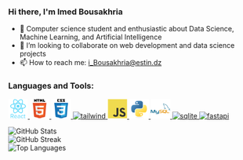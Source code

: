 ### Hi there, I'm Imed Bousakhria
- 🚀 Computer science student and enthusiastic about Data Science, Machine Learning, and Artificial Intelligence
- 👯 I’m looking to collaborate on web development and data science projects 
- 📫 How to reach me: i_Bousakhria@estin.dz

<h3 align="left">Languages and Tools:</h3>
<p align="left"> 
  <a href="https://reactjs.org/" target="_blank" rel="noreferrer"> <img src="https://raw.githubusercontent.com/devicons/devicon/master/icons/react/react-original-wordmark.svg" alt="react" width="40" height="40"/> </a> 
  <a href="https://www.w3.org/html/" target="_blank" rel="noreferrer"> <img src="https://raw.githubusercontent.com/devicons/devicon/master/icons/html5/html5-original-wordmark.svg" alt="html5" width="40" height="40"/> </a>
  <a href="https://www.w3schools.com/css/" target="_blank" rel="noreferrer"> <img src="https://raw.githubusercontent.com/devicons/devicon/master/icons/css3/css3-original-wordmark.svg" alt="css3" width="40" height="40"/> </a>
  <a href="https://tailwindcss.com/" target="_blank" rel="noreferrer"> <img src="https://www.vectorlogo.zone/logos/tailwindcss/tailwindcss-icon.svg" alt="tailwind" width="40" height="40"/> </a>
  <a href="https://www.javascript.com/" target="_blank" rel="noreferrer"> <img src="https://raw.githubusercontent.com/devicons/devicon/master/icons/javascript/javascript-original.svg" alt="javascript" width="40" height="40"/> </a>
  <a href="https://www.python.org" target="_blank" rel="noreferrer"> <img src="https://raw.githubusercontent.com/devicons/devicon/master/icons/python/python-original.svg" alt="python" width="40" height="40"/> </a> 
  <a href="https://www.mysql.com/" target="_blank" rel="noreferrer"> <img src="https://raw.githubusercontent.com/devicons/devicon/master/icons/mysql/mysql-original-wordmark.svg" alt="mysql" width="40" height="40"/> </a> 
   <a href="https://www.sqlite.org/" target="_blank" rel="noreferrer"> <img src="https://www.vectorlogo.zone/logos/sqlite/sqlite-icon.svg" alt="sqlite" width="40" height="40"/> </a>
  <a href="https://fastapi.tiangolo.com/" target="_blank" rel="noreferrer"> <img src="https://www.vectorlogo.zone/logos/fastapi/fastapi-icon.svg" alt="fastapi" width="40" height="40"/> </a>
</p>


![GitHub Stats](https://github-readme-stats.vercel.app/api?username=ImedBousakhria&theme=dark&hide_border=false&include_all_commits=false&count_private=true)<br>
![GitHub Streak](https://github-readme-streak-stats.herokuapp.com/?user=ImedBousakhria&theme=dark&hide_border=false)<br>
![Top Languages](https://github-readme-stats.vercel.app/api/top-langs/?username=ImedBousakhria&theme=dark&hide_border=false&include_all_commits=false&count_private=true&layout=compact)
